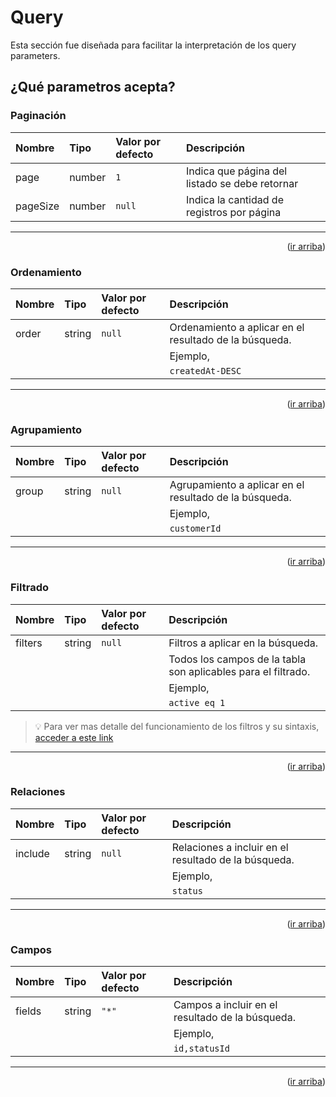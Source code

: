 <div id="top"></div>

# Query

Esta sección fue diseñada para facilitar la interpretación de los query parameters.


## ¿Qué parametros acepta?

### Paginación

| Nombre   | Tipo   | Valor por defecto | Descripción                                                   |
|:---------|:-------|:------------------|:--------------------------------------------------------------|
| page     | number | `1`               | Indica que página del listado se debe retornar                |
| pageSize | number | `null`            | Indica la cantidad de registros por página                    |

<hr/>
<p align="right">(<a href="#top">ir arriba</a>)</p>


### Ordenamiento

| Nombre   | Tipo   | Valor por defecto | Descripción                                                   |
|:---------|:-------|:------------------|:--------------------------------------------------------------|
| order    | string | `null`            | Ordenamiento a aplicar en el resultado de la búsqueda.        |
|          |        |                   | Ejemplo,                                                      |
|          |        |                   | `createdAt-DESC`                                              |

<hr/>
<p align="right">(<a href="#top">ir arriba</a>)</p>


### Agrupamiento

| Nombre   | Tipo   | Valor por defecto | Descripción                                                   |
|:---------|:-------|:------------------|:--------------------------------------------------------------|
| group    | string | `null`            | Agrupamiento a aplicar en el resultado de la búsqueda.        |
|          |        |                   | Ejemplo,                                                      |
|          |        |                   | `customerId`                                                  |

<hr/>
<p align="right">(<a href="#top">ir arriba</a>)</p>


### Filtrado

| Nombre   | Tipo   | Valor por defecto | Descripción                                                   |
|:---------|:-------|:------------------|:--------------------------------------------------------------|
| filters  | string | `null`            | Filtros a aplicar en la búsqueda.                             |
|          |        |                   | Todos los campos de la tabla son aplicables para el filtrado. |
|          |        |                   | Ejemplo,                                                      |
|          |        |                   | `active eq 1`                                                 |

> 💡 Para ver mas detalle del funcionamiento de los filtros y su sintaxis, [acceder a este link](https://www.npmjs.com/package/@comodinx/query-filters)

<hr/>
<p align="right">(<a href="#top">ir arriba</a>)</p>


### Relaciones

| Nombre   | Tipo   | Valor por defecto | Descripción                                                   |
|:---------|:-------|:------------------|:--------------------------------------------------------------|
| include  | string | `null`            | Relaciones a incluir en el resultado de la búsqueda.          |
|          |        |                   | Ejemplo,                                                      |
|          |        |                   | `status`                                           |

<hr/>
<p align="right">(<a href="#top">ir arriba</a>)</p>


### Campos

| Nombre   | Tipo   | Valor por defecto | Descripción                                                   |
|:---------|:-------|:------------------|:--------------------------------------------------------------|
| fields   | string | `"*"`             | Campos a incluir en el resultado de la búsqueda.              |
|          |        |                   | Ejemplo,                                                      |
|          |        |                   | `id,statusId`                                                 |

<hr/>
<p align="right">(<a href="#top">ir arriba</a>)</p>
